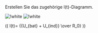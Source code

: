 Erstellen Sie das zugehörige I(t)-Diagramm.

![!white](https://www.leifiphysik.de/sites/default/files/medien/aufgabe0008a_elmagnetindukt_auf.gif)
![!white](https://www.leifiphysik.de/sites/default/files/medien/aufgabe0008b_elmagnetindukt_auf.gif)

\(( I(t)= {{U_{bat} + U_{ind}} \over R_0} \))

